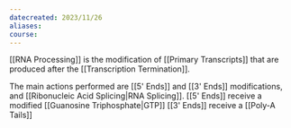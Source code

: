 ```yaml
---
datecreated: 2023/11/26
aliases: 
course:
---
```

[[RNA Processing]] is the modification of [[Primary Transcripts]] that are produced after the [[Transcription Termination]].

The main actions performed are [[5' Ends]] and [[3' Ends]] modifications, and [[Ribonucleic Acid Splicing|RNA Splicing]].
[[5' Ends]] receive a modified [[Guanosine Triphosphate|GTP]]
[[3' Ends]] receive a [[Poly-A Tails]] 